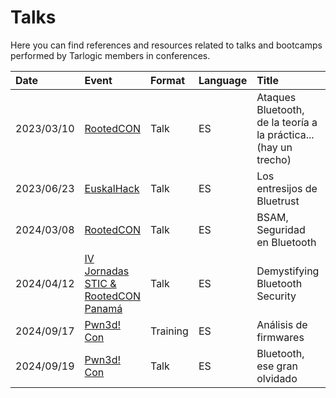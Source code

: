# Talks

Here you can find references and resources related to talks and bootcamps performed by Tarlogic members in conferences.

| Date          | Event                                                                                 | Format    | Language  | Title                                                             | Resources                                                                                     |
|:--------------|:--------------------------------------------------------------------------------------|:----------|:----------|:------------------------------------------------------------------|-----------------------------------------------------------------------------------------------|
| 2023/03/10    | [RootedCON](https://www.rootedcon.com/archive/rooted2023/)                            | Talk      | ES        | Ataques Bluetooth, de la teoría a la práctica... (hay un trecho)  | [[PDF]](2023_RootedCon_BluetoothAttacks.pdf)                                                  |
| 2023/06/23    | [EuskalHack](https://www.euskalhack.org/securitycongress2023/)                        | Talk      | ES        | Los entresijos de Bluetrust                                       | [[PDF]](2023_EuskalHack_BlueTrust.pdf)                                                        |
| 2024/03/08    | [RootedCON](https://www.rootedcon.com/archive/rooted2024/)                            | Talk      | ES        | BSAM, Seguridad en Bluetooth                                      | [[PDF]](2024_RootedCon_BSAM.pdf) [[PoC]](https://github.com/TarlogicSecurity/BlueSpy)         |
| 2024/04/12    | [IV Jornadas STIC & RootedCON Panamá](https://www.rootedcon.com/archive/rooted2024/)  | Talk      | ES        | Demystifying Bluetooth Security                                   | [[PDF]](2024_SticRootedPanama_BSAM.pdf) [[PoC]](https://github.com/TarlogicSecurity/BlueSpy) [[Video]](https://www.youtube.com/watch?v=VFcsHFsnHFc) |
| 2024/09/17    | [Pwn3d! Con](https://pwnedcon.com/)                                                   | Training  | ES        | Análisis de firmwares                                             | [[PDF]](2024_Pwn3d_Firmwares.pdf) [[Firmware]](2024_Pwn3d_Firmwares.zip)                      |
| 2024/09/19    | [Pwn3d! Con](https://pwnedcon.com/)                                                   | Talk      | ES        | Bluetooth, ese gran olvidado                                      | [[PDF]](2024_Pwn3d_BSAM.pdf) [[PoC]](https://github.com/TarlogicSecurity/BlueSpy) [[Video]](https://www.youtube.com/watch?v=NdrbEkqR_kA)  |
